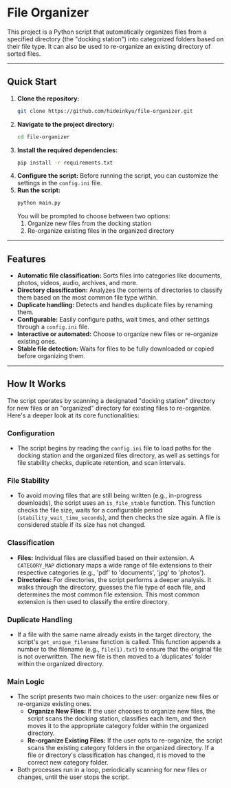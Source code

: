# File Organizer

This project is a Python script that automatically organizes files from a specified directory (the "docking station") into categorized folders based on their file type. It can also be used to re-organize an existing directory of sorted files.

-----

## Quick Start

1.  **Clone the repository:**
    ```bash
    git clone https://github.com/hideinkyu/file-organizer.git
    ```
2.  **Navigate to the project directory:**
    ```bash
    cd file-organizer
    ```
3.  **Install the required dependencies:**
    ```bash
    pip install -r requirements.txt
    ```
4.  **Configure the script:**
    Before running the script, you can customize the settings in the `config.ini` file.
5.  **Run the script:**
    ```bash
    python main.py
    ```
    You will be prompted to choose between two options:
    1.  Organize new files from the docking station
    2.  Re-organize existing files in the organized directory

-----

## Features

  * **Automatic file classification:** Sorts files into categories like documents, photos, videos, audio, archives, and more.
  * **Directory classification:** Analyzes the contents of directories to classify them based on the most common file type within.
  * **Duplicate handling:** Detects and handles duplicate files by renaming them.
  * **Configurable:** Easily configure paths, wait times, and other settings through a `config.ini` file.
  * **Interactive or automated:** Choose to organize new files or re-organize existing ones.
  * **Stable file detection:** Waits for files to be fully downloaded or copied before organizing them.

-----

## How It Works

The script operates by scanning a designated "docking station" directory for new files or an "organized" directory for existing files to re-organize. Here's a deeper look at its core functionalities:

### Configuration

  * The script begins by reading the `config.ini` file to load paths for the docking station and the organized files directory, as well as settings for file stability checks, duplicate retention, and scan intervals.

### File Stability

  * To avoid moving files that are still being written (e.g., in-progress downloads), the script uses an `is_file_stable` function. This function checks the file size, waits for a configurable period (`stability_wait_time_seconds`), and then checks the size again. A file is considered stable if its size has not changed.

### Classification

  * **Files:** Individual files are classified based on their extension. A `CATEGORY_MAP` dictionary maps a wide range of file extensions to their respective categories (e.g., 'pdf' to 'documents', 'jpg' to 'photos').
  * **Directories:** For directories, the script performs a deeper analysis. It walks through the directory, guesses the file type of each file, and determines the most common file extension. This most common extension is then used to classify the entire directory.

### Duplicate Handling

  * If a file with the same name already exists in the target directory, the script's `get_unique_filename` function is called. This function appends a number to the filename (e.g., `file(1).txt`) to ensure that the original file is not overwritten. The new file is then moved to a 'duplicates' folder within the organized directory.

### Main Logic

  * The script presents two main choices to the user: organize new files or re-organize existing ones.
      * **Organize New Files:** If the user chooses to organize new files, the script scans the docking station, classifies each item, and then moves it to the appropriate category folder within the organized directory.
      * **Re-organize Existing Files:** If the user opts to re-organize, the script scans the existing category folders in the organized directory. If a file or directory's classification has changed, it is moved to the correct new category folder.
  * Both processes run in a loop, periodically scanning for new files or changes, until the user stops the script.